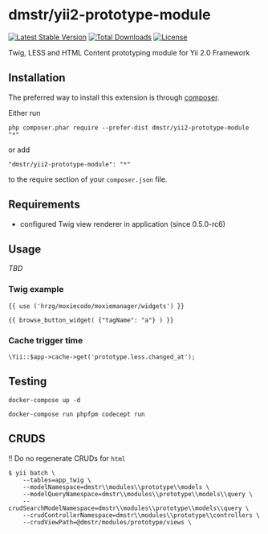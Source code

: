 dmstr/yii2-prototype-module
===========================

[![Latest Stable Version](https://poser.pugx.org/dmstr/yii2-prototype-module/v/stable.svg)](https://packagist.org/packages/dmstr/yii2-prototype-module) 
[![Total Downloads](https://poser.pugx.org/dmstr/yii2-prototype-module/downloads.svg)](https://packagist.org/packages/dmstr/yii2-prototype-module)
[![License](https://poser.pugx.org/dmstr/yii2-prototype-module/license.svg)](https://packagist.org/packages/dmstr/yii2-prototype-module)


Twig, LESS and HTML Content prototyping module for Yii 2.0 Framework

Installation
------------

The preferred way to install this extension is through [composer](http://getcomposer.org/download/).

Either run

```
php composer.phar require --prefer-dist dmstr/yii2-prototype-module "*"
```

or add

```
"dmstr/yii2-prototype-module": "*"
```

to the require section of your `composer.json` file.

Requirements
------------

- configured Twig view renderer in application (since 0.5.0-rc6)

Usage
-----

*TBD*

### Twig example

    {{ use ('hrzg/moxiecode/moxiemanager/widgets') }}
    
    {{ browse_button_widget( {"tagName": "a"} ) }}

### Cache trigger time

    \Yii::$app->cache->get('prototype.less.changed_at');

Testing
-------

    docker-compose up -d
    
    docker-compose run phpfpm codecept run
    
    
CRUDS
-----

:bangbang: Do no regenerate CRUDs for `html`

    $ yii batch \
        --tables=app_twig \
        --modelNamespace=dmstr\\modules\\prototype\\models \
        --modelQueryNamespace=dmstr\\modules\\prototype\\models\\query \
        --crudSearchModelNamespace=dmstr\\modules\\prototype\\models\\query \
        --crudControllerNamespace=dmstr\\modules\\prototype\\controllers \
        --crudViewPath=@dmstr/modules/prototype/views \
        
